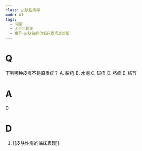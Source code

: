 ```yaml
---
class: 皮肤性病学
mode: A1
tags:
  - 习题
  - 人卫习题集
  - 章节-皮肤性病的临床表现及诊断
---
```


# Q
下列哪种皮疹不是原发疹？
A. 脓疱 B. 水疱 C. 斑疹 D. 脓痂 E. 结节
# A
D

# D
1. [[皮肤性病的临床表现]]